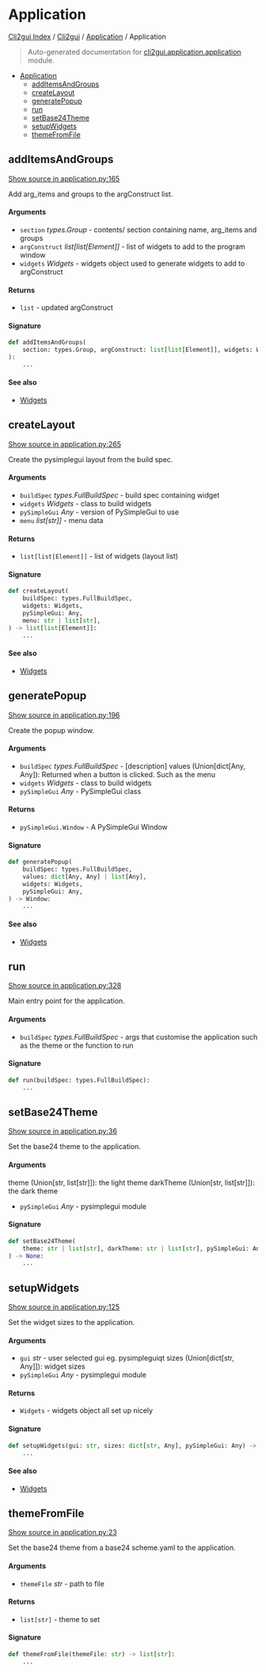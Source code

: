 # Application

[Cli2gui Index](../../README.md#cli2gui-index) /
[Cli2gui](../index.md#cli2gui) /
[Application](./index.md#application) /
Application

> Auto-generated documentation for [cli2gui.application.application](../../../../cli2gui/application/application.py) module.

- [Application](#application)
  - [addItemsAndGroups](#additemsandgroups)
  - [createLayout](#createlayout)
  - [generatePopup](#generatepopup)
  - [run](#run)
  - [setBase24Theme](#setbase24theme)
  - [setupWidgets](#setupwidgets)
  - [themeFromFile](#themefromfile)

## addItemsAndGroups

[Show source in application.py:165](../../../../cli2gui/application/application.py#L165)

Add arg_items and groups to the argConstruct list.

#### Arguments

- `section` *types.Group* - contents/ section containing name, arg_items
and groups
- `argConstruct` *list[list[Element]]* - list of widgets to
add to the program window
- `widgets` *Widgets* - widgets object used to generate widgets to add to
argConstruct

#### Returns

- `list` - updated argConstruct

#### Signature

```python
def addItemsAndGroups(
    section: types.Group, argConstruct: list[list[Element]], widgets: Widgets
):
    ...
```

#### See also

- [Widgets](./widgets.md#widgets)



## createLayout

[Show source in application.py:265](../../../../cli2gui/application/application.py#L265)

Create the pysimplegui layout from the build spec.

#### Arguments

- `buildSpec` *types.FullBuildSpec* - build spec containing widget
- `widgets` *Widgets* - class to build widgets
- `pySimpleGui` *Any* - version of PySimpleGui to use
- `menu` *list[str]]* - menu data

#### Returns

- `list[list[Element]]` - list of widgets (layout list)

#### Signature

```python
def createLayout(
    buildSpec: types.FullBuildSpec,
    widgets: Widgets,
    pySimpleGui: Any,
    menu: str | list[str],
) -> list[list[Element]]:
    ...
```

#### See also

- [Widgets](./widgets.md#widgets)



## generatePopup

[Show source in application.py:196](../../../../cli2gui/application/application.py#L196)

Create the popup window.

#### Arguments

- `buildSpec` *types.FullBuildSpec* - [description]
values (Union[dict[Any, Any]): Returned when a button is clicked. Such
as the menu
- `widgets` *Widgets* - class to build widgets
- `pySimpleGui` *Any* - PySimpleGui class

#### Returns

- `pySimpleGui.Window` - A PySimpleGui Window

#### Signature

```python
def generatePopup(
    buildSpec: types.FullBuildSpec,
    values: dict[Any, Any] | list[Any],
    widgets: Widgets,
    pySimpleGui: Any,
) -> Window:
    ...
```

#### See also

- [Widgets](./widgets.md#widgets)



## run

[Show source in application.py:328](../../../../cli2gui/application/application.py#L328)

Main entry point for the application.

#### Arguments

- `buildSpec` *types.FullBuildSpec* - args that customise the application such as the theme
or the function to run

#### Signature

```python
def run(buildSpec: types.FullBuildSpec):
    ...
```



## setBase24Theme

[Show source in application.py:36](../../../../cli2gui/application/application.py#L36)

Set the base24 theme to the application.

#### Arguments

theme (Union[str, list[str]]): the light theme
darkTheme (Union[str, list[str]]): the dark theme
- `pySimpleGui` *Any* - pysimplegui module

#### Signature

```python
def setBase24Theme(
    theme: str | list[str], darkTheme: str | list[str], pySimpleGui: Any
) -> None:
    ...
```



## setupWidgets

[Show source in application.py:125](../../../../cli2gui/application/application.py#L125)

Set the widget sizes to the application.

#### Arguments

- `gui` *str* - user selected gui eg. pysimpleguiqt
sizes (Union[dict[str, Any]]): widget sizes
- `pySimpleGui` *Any* - pysimplegui module

#### Returns

- `Widgets` - widgets object all set up nicely

#### Signature

```python
def setupWidgets(gui: str, sizes: dict[str, Any], pySimpleGui: Any) -> Widgets:
    ...
```

#### See also

- [Widgets](./widgets.md#widgets)



## themeFromFile

[Show source in application.py:23](../../../../cli2gui/application/application.py#L23)

Set the base24 theme from a base24 scheme.yaml to the application.

#### Arguments

- `themeFile` *str* - path to file

#### Returns

- `list[str]` - theme to set

#### Signature

```python
def themeFromFile(themeFile: str) -> list[str]:
    ...
```


